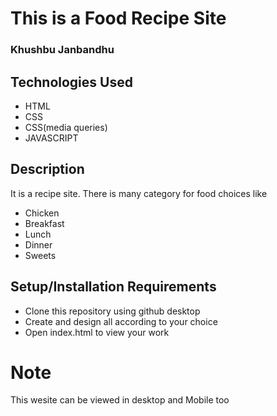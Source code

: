 # This is a Food Recipe Site

### Khushbu Janbandhu



## Technologies Used

* HTML
* CSS
* CSS(media queries)
* JAVASCRIPT

## Description
It is a recipe site. There is many category for food choices like
* Chicken
* Breakfast
* Lunch
* Dinner
* Sweets

## Setup/Installation Requirements

* Clone this repository using github desktop
* Create and design all according to your choice
* Open index.html to view your work

# Note
This wesite can be viewed in desktop and Mobile too
